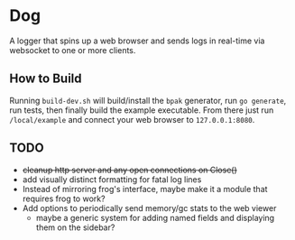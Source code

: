# Dog

A logger that spins up a web browser and sends logs in real-time via websocket to one or more clients.

## How to Build

Running `build-dev.sh` will build/install the `bpak` generator, run `go generate`, run tests, then finally build the example executable. From there just run `/local/example` and connect your web browser to `127.0.0.1:8080`.

## TODO

- ~~cleanup http server and any open connections on Close()~~
- add visually distinct formatting for fatal log lines
- Instead of mirroring frog's interface, maybe make it a module that requires frog to work?
- Add options to periodically send memory/gc stats to the web viewer
  - maybe a generic system for adding named fields and displaying them on the sidebar?
